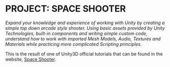 # PROJECT: SPACE SHOOTER

_Expand your knowledge and experience of working with Unity by creating a simple
top down arcade style shooter. Using basic assets provided by Unity
Technologies, built-in components and writing simple custom code, understand
how to work with imported Mesh Models, Audio, Textures and Materials while
practicing more complicated Scripting principles._

This is the result of one of Unity3D official tutorials that can be found in
the website, [Space
Shooter](http://unity3d.com/learn/tutorials/projects/space-shooter).
